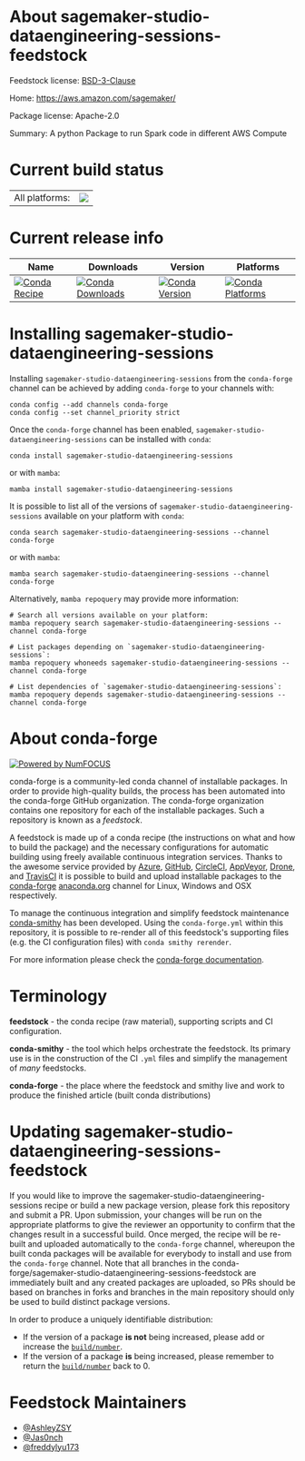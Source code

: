 About sagemaker-studio-dataengineering-sessions-feedstock
=========================================================

Feedstock license: [BSD-3-Clause](https://github.com/conda-forge/sagemaker-studio-dataengineering-sessions-feedstock/blob/main/LICENSE.txt)

Home: https://aws.amazon.com/sagemaker/

Package license: Apache-2.0

Summary: A python Package to run Spark code in different AWS Compute

Current build status
====================


<table><tr><td>All platforms:</td>
    <td>
      <a href="https://dev.azure.com/conda-forge/feedstock-builds/_build/latest?definitionId=24989&branchName=main">
        <img src="https://dev.azure.com/conda-forge/feedstock-builds/_apis/build/status/sagemaker-studio-dataengineering-sessions-feedstock?branchName=main">
      </a>
    </td>
  </tr>
</table>

Current release info
====================

| Name | Downloads | Version | Platforms |
| --- | --- | --- | --- |
| [![Conda Recipe](https://img.shields.io/badge/recipe-sagemaker--studio--dataengineering--sessions-green.svg)](https://anaconda.org/conda-forge/sagemaker-studio-dataengineering-sessions) | [![Conda Downloads](https://img.shields.io/conda/dn/conda-forge/sagemaker-studio-dataengineering-sessions.svg)](https://anaconda.org/conda-forge/sagemaker-studio-dataengineering-sessions) | [![Conda Version](https://img.shields.io/conda/vn/conda-forge/sagemaker-studio-dataengineering-sessions.svg)](https://anaconda.org/conda-forge/sagemaker-studio-dataengineering-sessions) | [![Conda Platforms](https://img.shields.io/conda/pn/conda-forge/sagemaker-studio-dataengineering-sessions.svg)](https://anaconda.org/conda-forge/sagemaker-studio-dataengineering-sessions) |

Installing sagemaker-studio-dataengineering-sessions
====================================================

Installing `sagemaker-studio-dataengineering-sessions` from the `conda-forge` channel can be achieved by adding `conda-forge` to your channels with:

```
conda config --add channels conda-forge
conda config --set channel_priority strict
```

Once the `conda-forge` channel has been enabled, `sagemaker-studio-dataengineering-sessions` can be installed with `conda`:

```
conda install sagemaker-studio-dataengineering-sessions
```

or with `mamba`:

```
mamba install sagemaker-studio-dataengineering-sessions
```

It is possible to list all of the versions of `sagemaker-studio-dataengineering-sessions` available on your platform with `conda`:

```
conda search sagemaker-studio-dataengineering-sessions --channel conda-forge
```

or with `mamba`:

```
mamba search sagemaker-studio-dataengineering-sessions --channel conda-forge
```

Alternatively, `mamba repoquery` may provide more information:

```
# Search all versions available on your platform:
mamba repoquery search sagemaker-studio-dataengineering-sessions --channel conda-forge

# List packages depending on `sagemaker-studio-dataengineering-sessions`:
mamba repoquery whoneeds sagemaker-studio-dataengineering-sessions --channel conda-forge

# List dependencies of `sagemaker-studio-dataengineering-sessions`:
mamba repoquery depends sagemaker-studio-dataengineering-sessions --channel conda-forge
```


About conda-forge
=================

[![Powered by
NumFOCUS](https://img.shields.io/badge/powered%20by-NumFOCUS-orange.svg?style=flat&colorA=E1523D&colorB=007D8A)](https://numfocus.org)

conda-forge is a community-led conda channel of installable packages.
In order to provide high-quality builds, the process has been automated into the
conda-forge GitHub organization. The conda-forge organization contains one repository
for each of the installable packages. Such a repository is known as a *feedstock*.

A feedstock is made up of a conda recipe (the instructions on what and how to build
the package) and the necessary configurations for automatic building using freely
available continuous integration services. Thanks to the awesome service provided by
[Azure](https://azure.microsoft.com/en-us/services/devops/), [GitHub](https://github.com/),
[CircleCI](https://circleci.com/), [AppVeyor](https://www.appveyor.com/),
[Drone](https://cloud.drone.io/welcome), and [TravisCI](https://travis-ci.com/)
it is possible to build and upload installable packages to the
[conda-forge](https://anaconda.org/conda-forge) [anaconda.org](https://anaconda.org/)
channel for Linux, Windows and OSX respectively.

To manage the continuous integration and simplify feedstock maintenance
[conda-smithy](https://github.com/conda-forge/conda-smithy) has been developed.
Using the ``conda-forge.yml`` within this repository, it is possible to re-render all of
this feedstock's supporting files (e.g. the CI configuration files) with ``conda smithy rerender``.

For more information please check the [conda-forge documentation](https://conda-forge.org/docs/).

Terminology
===========

**feedstock** - the conda recipe (raw material), supporting scripts and CI configuration.

**conda-smithy** - the tool which helps orchestrate the feedstock.
                   Its primary use is in the construction of the CI ``.yml`` files
                   and simplify the management of *many* feedstocks.

**conda-forge** - the place where the feedstock and smithy live and work to
                  produce the finished article (built conda distributions)


Updating sagemaker-studio-dataengineering-sessions-feedstock
============================================================

If you would like to improve the sagemaker-studio-dataengineering-sessions recipe or build a new
package version, please fork this repository and submit a PR. Upon submission,
your changes will be run on the appropriate platforms to give the reviewer an
opportunity to confirm that the changes result in a successful build. Once
merged, the recipe will be re-built and uploaded automatically to the
`conda-forge` channel, whereupon the built conda packages will be available for
everybody to install and use from the `conda-forge` channel.
Note that all branches in the conda-forge/sagemaker-studio-dataengineering-sessions-feedstock are
immediately built and any created packages are uploaded, so PRs should be based
on branches in forks and branches in the main repository should only be used to
build distinct package versions.

In order to produce a uniquely identifiable distribution:
 * If the version of a package **is not** being increased, please add or increase
   the [``build/number``](https://docs.conda.io/projects/conda-build/en/latest/resources/define-metadata.html#build-number-and-string).
 * If the version of a package **is** being increased, please remember to return
   the [``build/number``](https://docs.conda.io/projects/conda-build/en/latest/resources/define-metadata.html#build-number-and-string)
   back to 0.

Feedstock Maintainers
=====================

* [@AshleyZSY](https://github.com/AshleyZSY/)
* [@Jas0nch](https://github.com/Jas0nch/)
* [@freddylyu173](https://github.com/freddylyu173/)


<!-- dummy commit to enable rerendering -->


